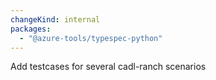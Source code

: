 ```yaml
---
changeKind: internal
packages:
  - "@azure-tools/typespec-python"
---
```


Add testcases for several cadl-ranch scenarios